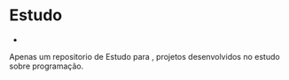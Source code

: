 # Estudo
-
Apenas um repositorio de Estudo para , projetos desenvolvidos no estudo sobre programação.

